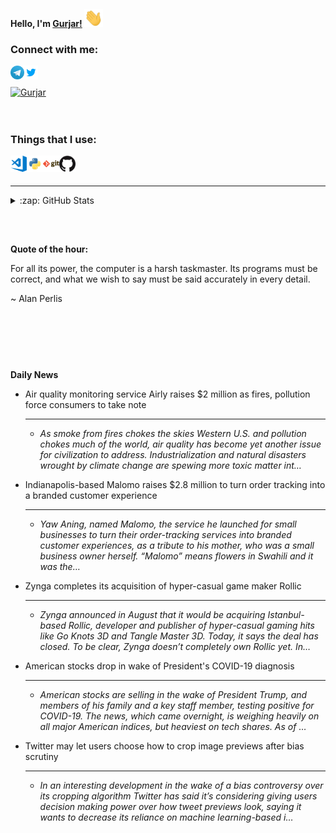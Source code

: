 #### Hello, I'm [Gurjar!](https://GurjarKing.github.io) <img src="https://raw.githubusercontent.com/ABSphreak/ABSphreak/master/gifs/Hi.gif" width="30px"></h2>


### Connect with me:

[<img align="left" alt="Gurjar | Telegram" width="22px" src="https://raw.githubusercontent.com/github/explore/80688e429a7d4ef2fca1e82350fe8e3517d3494d/topics/telegram/telegram.png" />][Telegram]
[<img align="left" alt="Gurjar | Twitter" width="22px" src="https://raw.githubusercontent.com/github/explore/80688e429a7d4ef2fca1e82350fe8e3517d3494d/topics/twitter/twitter.png" />][Twitter]
<br >
<br >
<a href="https://github.com/GurjarKing"><img src="https://komarev.com/ghpvc/?username=GurjarKing" alt="Gurjar" /></a> <br />
<br />
<br />
<!-- <br >

![](https://visitor-badge.glitch.me/badge?page_id=GurjarKing)

<br /> -->

### Things that I use:

[<img align="left" alt="Visual Studio Code" width="26px" src="https://raw.githubusercontent.com/github/explore/80688e429a7d4ef2fca1e82350fe8e3517d3494d/topics/visual-studio-code/visual-studio-code.png" />][VSCode]
[<img align="left" alt="Python" width="26px" src="https://raw.githubusercontent.com/github/explore/80688e429a7d4ef2fca1e82350fe8e3517d3494d/topics/python/python.png" />][Python]
[<img align="left" alt="Git" width="26px" src="https://raw.githubusercontent.com/github/explore/80688e429a7d4ef2fca1e82350fe8e3517d3494d/topics/git/git.png" />][Git]
[<img align="left" alt="GitHub" width="26px" src="https://raw.githubusercontent.com/github/explore/78df643247d429f6cc873026c0622819ad797942/topics/github/github.png" />][Github]

<br />
<br />

---
<details>
  <summary>:zap: GitHub Stats</summary>

<img align="left" alt="Gurjar's Github Stats" src="https://github-readme-stats.vercel.app/api?username=GurjarKing&show_icons=true&hide_border=true&count_private=true&include_all_commit=true&theme=algolia" />

</details>

<!-- ### 🔔 My latest tweet
<a href="https://twitter.com/Gurjar_King43" target="_blank">
	<img src="https://github.com/GurjarKing/GurjarKing/raw/master/tweet.png" width="70%" align="center" alt="Click to view on Twitter" title="My latest tweet, as an image"/>
</a> -->
<br>

<pre>

</pre>

**Quote of the hour:**

For all its power, the computer is a harsh taskmaster. Its programs must be correct, and what we wish to say must be said accurately in every detail.

~ Alan Perlis
<pre>

</pre>
<br>
<pre>


</pre>
<strong>Daily News</strong>
  
  - Air quality monitoring service Airly raises $2 million as fires, pollution force consumers to take note
     <hr/>
     
      - *As smoke from fires chokes the skies Western U.S. and pollution chokes much of the world, air quality has become yet another issue for civilization to address. Industrialization and natural disasters wrought by climate change are spewing more toxic matter int…*
     
  - Indianapolis-based Malomo raises $2.8 million to turn order tracking into a branded customer experience
      <hr/>
      
      - *Yaw Aning, named Malomo, the service he launched for small businesses to turn their order-tracking services into branded customer experiences, as a tribute to his mother, who was a small business owner herself. “Malomo” means flowers in Swahili and it was the…*
      
  - Zynga completes its acquisition of hyper-casual game maker Rollic
      <hr/>
      
      - *Zynga announced in August that it would be acquiring Istanbul-based Rollic, developer and publisher of hyper-casual gaming hits like Go Knots 3D and Tangle Master 3D. Today, it says the deal has closed. To be clear, Zynga doesn’t completely own Rollic yet. In…*
      
  - American stocks drop in wake of President's COVID-19 diagnosis
      <hr/>
      
      - *American stocks are selling in the wake of President Trump, and members of his family and a key staff member, testing positive for COVID-19. The news, which came overnight, is weighing heavily on all major American indices, but heaviest on tech shares. As of …*
       
  - Twitter may let users choose how to crop image previews after bias scrutiny
      <hr/>
       
       - *In an interesting development in the wake of a bias controversy over its cropping algorithm Twitter has said it’s considering giving users decision making power over how tweet previews look, saying it wants to decrease its reliance on machine learning-based i…*
      

<br />

[VSCode]: https://code.visualstudio.com/
[Python]: https://www.python.org/
[Git]: https://git-scm.com/
[Github]: https://github.com/
[Telegram]: https://t.me/Gurjar_King/
[Twitter]: https://twitter.com/Gurjar_King43/
